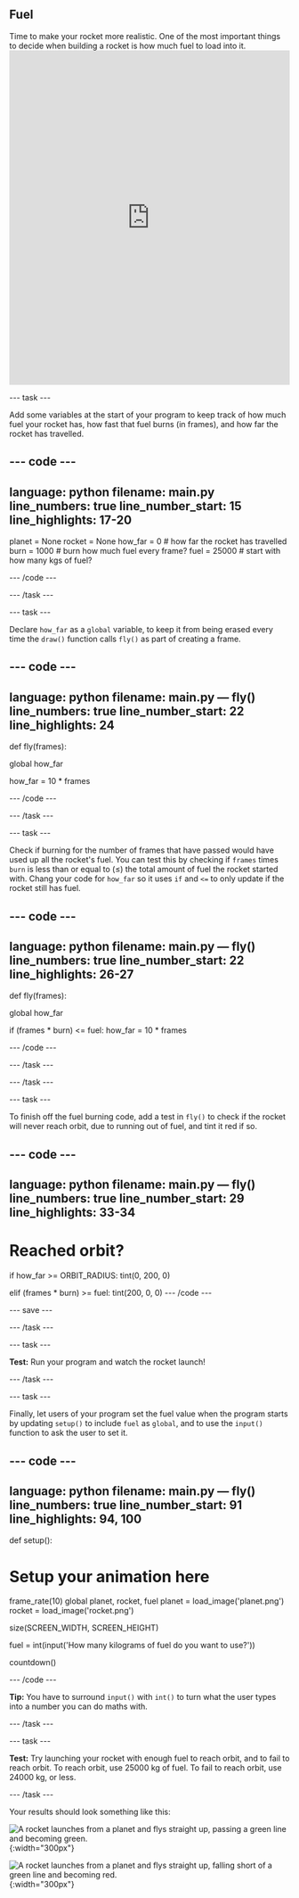 ## Fuel
<div style="display: flex; flex-wrap: wrap">
<div style="flex-basis: 200px; flex-grow: 1; margin-right: 15px;">
Time to make your rocket more realistic. One of the most important things to decide when building a rocket is how much fuel to load into it.
</div>
</div>

<iframe src="https://trinket.io/embed/python/fa55405c62?outputOnly=true&runOption=run" width="100%" height="600" frameborder="0" marginwidth="0" marginheight="0" allowfullscreen></iframe>

--- task ---

Add some variables at the start of your program to keep track of how much fuel your rocket has, how fast that fuel burns (in frames), and how far the rocket has travelled.

--- code ---
---
language: python
filename: main.py
line_numbers: true
line_number_start: 15 
line_highlights: 17-20
---
planet = None
rocket = None
how_far = 0 # how far the rocket has travelled
burn = 1000 # burn how much fuel every frame?
fuel = 25000 # start with how many kgs of fuel?

--- /code ---

--- /task ---

--- task ---

Declare `how_far` as a `global` variable, to keep it from being erased every time the `draw()` function calls `fly()` as part of creating a frame.

--- code ---
---
language: python
filename: main.py — fly()
line_numbers: true
line_number_start: 22
line_highlights: 24
---
def fly(frames):
  
  global how_far 
  
  how_far = 10 * frames
  
--- /code ---

--- /task ---

--- task ---

Check if burning for the number of frames that have passed would have used up all the rocket's fuel. You can test this by checking if `frames` times `burn` is less than or equal to (≤) the total amount of fuel the rocket started with. Chang your code for `how_far` so it uses `if` and `<=` to only update if the rocket still has fuel.

--- code ---
---
language: python
filename: main.py — fly()
line_numbers: true
line_number_start: 22
line_highlights: 26-27
---
def fly(frames):
  
  global how_far 
  
  if (frames * burn) <= fuel: 
    how_far = 10 * frames
  
--- /code ---

--- /task ---

--- /task ---

--- task ---

To finish off the fuel burning code, add a test in `fly()` to check if the rocket will never reach orbit, due to running out of fuel, and tint it red if so. 

--- code ---
---
language: python
filename: main.py — fly()
line_numbers: true
line_number_start: 29 
line_highlights: 33-34
---
  # Reached orbit?
  if how_far >= ORBIT_RADIUS:
    tint(0, 200, 0)
  
  elif (frames * burn) >= fuel:
    tint(200, 0, 0)
--- /code ---

--- save ---

--- /task ---

--- task ---

**Test:** Run your program and watch the rocket launch!

--- /task ---

--- task ---

Finally, let users of your program set the fuel value when the program starts by updating `setup()` to include `fuel` as `global`, and to use the `input()` function to ask the user to set it.

--- code ---
---
language: python
filename: main.py — fly()
line_numbers: true
line_number_start: 91 
line_highlights: 94, 100
---
def setup():
  # Setup your animation here
  frame_rate(10)
  global planet, rocket, fuel
  planet = load_image('planet.png')
  rocket = load_image('rocket.png')
  
  size(SCREEN_WIDTH, SCREEN_HEIGHT)
  
  fuel = int(input('How many kilograms of fuel do you want to use?'))
  
  countdown()
  
  
--- /code ---

**Tip:** You have to surround `input()` with `int()` to turn what the user types into a number you can do maths with.

--- /task ---

--- task ---

**Test:** Try launching your rocket with enough fuel to reach orbit, and to fail to reach orbit. To reach orbit, use 25000 kg of fuel. To fail to reach orbit, use 24000 kg, or less.

--- /task ---

Your results should look something like this:

![A rocket launches from a planet and flys straight up, passing a green line and becoming green.](images/fuel_orbit_success.gif){:width="300px"}

![A rocket launches from a planet and flys straight up, falling short of a green line and becoming red.](images/fuel_orbit_fail.gif){:width="300px"}